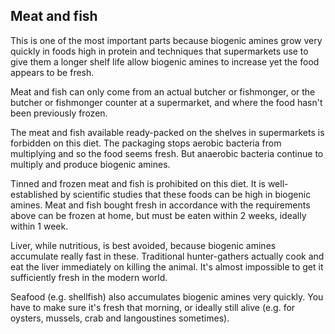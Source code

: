 ## Meat and fish

This is one of the most important parts because biogenic amines grow very quickly in foods high in protein and techniques that supermarkets use to give them a longer shelf life allow biogenic amines to increase yet the food appears to be fresh.

Meat and fish can only come from an actual butcher or fishmonger, or the butcher or fishmonger counter at a supermarket, and where the food hasn't been previously frozen.

The meat and fish available ready-packed on the shelves in supermarkets is forbidden on this diet. The packaging stops aerobic bacteria from multiplying and so the food seems fresh. But anaerobic bacteria continue to multiply and produce biogenic amines.

Tinned and frozen meat and fish is prohibited on this diet. It is well-established by scientific studies that these foods can be high in biogenic amines. Meat and fish bought fresh in accordance with the requirements above can be frozen at home, but must be eaten within 2 weeks, ideally within 1 week.

Liver, while nutritious, is best avoided, because biogenic amines accumulate really fast in these. Traditional hunter-gathers actually cook and eat the liver immediately on killing the animal. It's almost impossible to get it sufficiently fresh in the modern world.

Seafood (e.g. shellfish) also accumulates biogenic amines very quickly. You have to make sure it's fresh that morning, or ideally still alive (e.g. for oysters, mussels, crab and langoustines sometimes).

